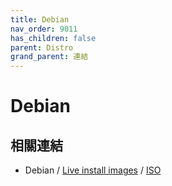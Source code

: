 ```yaml
---
title: Debian
nav_order: 9011
has_children: false
parent: Distro
grand_parent: 連結
---
```



# Debian

## 相關連結

* Debian / [Live install images](https://www.debian.org/CD/live/) / [ISO](https://cdimage.debian.org/debian-cd/current-live/amd64/iso-hybrid/)
